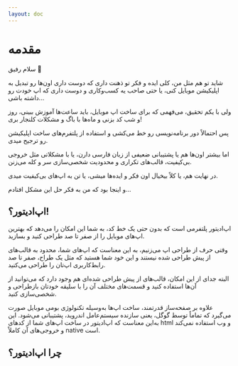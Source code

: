 ```yaml
---
layout: doc
---
```


# مقدمه

سلام رفیق 👋

شاید تو هم مثل من، کلی ایده و فکر تو ذهنت داری که دوست داری اون‌ها رو تبدیل به اپلیکیشن موبایل کنی، یا حتی صاحب یه کسب‌وکاری و دوست داری که اپ خودت رو داشته باشی...

ولی با یکم تحقیق، می‌فهمی که برای ساخت اپ موبایل، باید ساعت‌ها آموزش ببینی، روز و شب کد بزنی و ماه‌ها با باگ و مشکلات کلنجار بری!

پس احتمالاً دور برنامه‌نویسی رو خط می‌کشی و استفاده از پلتفرم‌های ساخت اپلیکیشن رو ترجیح میدی.

اما بیشتر اون‌ها هم یا پشتیبانی ضعیفی از زبان فارسی دارن، یا با مشکلاتی مثل خروجی بی‌کیفیت، قالب‌های تکراری و محدودیت شخصی‌سازی سر و کله می‌زنن.

در نهایت هم، یا کلاً بیخیال اون فکر و ایده‌ها میشی، یا تن به اپ‌های بی‌کیفیت میدی.

و اینجا بود که من به فکر حل این مشکل افتادم...

اپ‌ادیتور؟!
----
اپ‌ادیتور پلتفرمی است که بدون حتی یک خط کد، به شما این امکان را می‌دهد که بهترین اپ‌های موبایل را از صفر تا صد طراحی کنید و بسازید.

وقتی حرف از طراحی اپ می‌زنیم، به این معناست که اپ‌های شما، محدود به قالب‌های از پیش طراحی شده نیستند و این خود شما هستید که مثل یک طراح، صفر تا صد رابط‌کاربری اپ‌تان را طراحی می‌کنید.

البته جدای از این امکان، قالب‌های از پیش طراحی شده‌ای هم وجود دارد که می‌توانید از آن‌ها استفاده کنید و قسمت‌های مختلف آن را با سلیقه خودتان بازطراحی و شخصی‌سازی کنید.

علاوه بر صفحه‌ساز قدرتمند، ساخت اپ‌ها به‌وسیله تکنولوژی بومی موبایل صورت می‌گیرد که تماماً توسط گوگل، یعنی سازنده سیستم‌عامل اندروید، پشتیبانی می‌شود. این به‌این معناست که اپ‌ادیتور در ساخت اپ‌های شما از کدهای html و وب استفاده نمی‌کند و خروجی‌های آن کاملاً native است.

چرا اپ‌ادیتور؟
----
